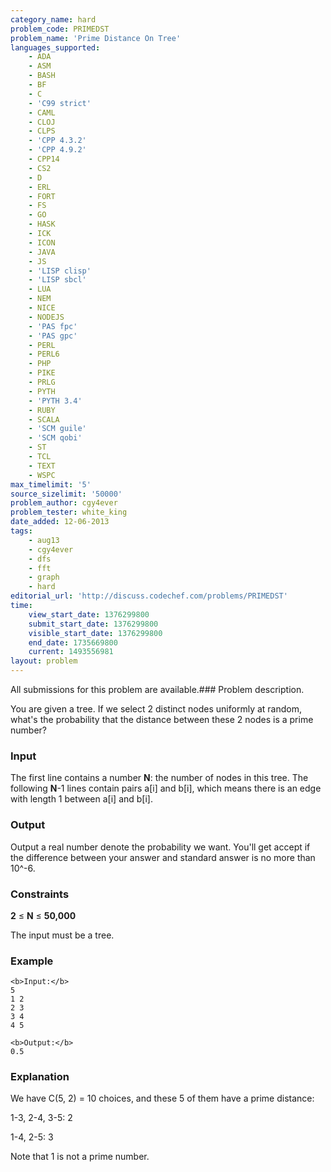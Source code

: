 ```yaml
---
category_name: hard
problem_code: PRIMEDST
problem_name: 'Prime Distance On Tree'
languages_supported:
    - ADA
    - ASM
    - BASH
    - BF
    - C
    - 'C99 strict'
    - CAML
    - CLOJ
    - CLPS
    - 'CPP 4.3.2'
    - 'CPP 4.9.2'
    - CPP14
    - CS2
    - D
    - ERL
    - FORT
    - FS
    - GO
    - HASK
    - ICK
    - ICON
    - JAVA
    - JS
    - 'LISP clisp'
    - 'LISP sbcl'
    - LUA
    - NEM
    - NICE
    - NODEJS
    - 'PAS fpc'
    - 'PAS gpc'
    - PERL
    - PERL6
    - PHP
    - PIKE
    - PRLG
    - PYTH
    - 'PYTH 3.4'
    - RUBY
    - SCALA
    - 'SCM guile'
    - 'SCM qobi'
    - ST
    - TCL
    - TEXT
    - WSPC
max_timelimit: '5'
source_sizelimit: '50000'
problem_author: cgy4ever
problem_tester: white_king
date_added: 12-06-2013
tags:
    - aug13
    - cgy4ever
    - dfs
    - fft
    - graph
    - hard
editorial_url: 'http://discuss.codechef.com/problems/PRIMEDST'
time:
    view_start_date: 1376299800
    submit_start_date: 1376299800
    visible_start_date: 1376299800
    end_date: 1735669800
    current: 1493556981
layout: problem
---
```

All submissions for this problem are available.### Problem description.

You are given a tree. If we select 2 distinct nodes uniformly at random, what's the probability that the distance between these 2 nodes is a prime number?

### Input

The first line contains a number **N**: the number of nodes in this tree.
The following **N**-1 lines contain pairs a\[i\] and b\[i\], which means there is an edge with length 1 between a\[i\] and b\[i\].

### Output

Output a real number denote the probability we want.
You'll get accept if the difference between your answer and standard answer is no more than 10^-6.

### Constraints

**2** ≤ **N** ≤ **50,000**

The input must be a tree.

### Example

```
<b>Input:</b>
5
1 2
2 3
3 4
4 5

<b>Output:</b>
0.5

```
### Explanation

We have C(5, 2) = 10 choices, and these 5 of them have a prime distance:

1-3, 2-4, 3-5: 2

1-4, 2-5: 3

Note that 1 is not a prime number.